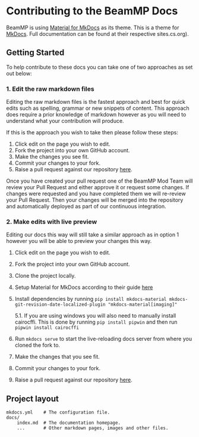 # Contributing to the BeamMP Docs

BeamMP is using [Material for MkDocs](https://squidfunk.github.io/mkdocs-material) as its theme. This is a theme for [MkDocs](https://www.mkdocs.org).
Full documentation can be found at their respective sites.cs.org).

## Getting Started

To help contribute to these docs you can take one of two approaches as set out below:

### 1. Edit the raw markdown files

Editing the raw markdown files is the fastest approach and best for quick edits such as spelling, grammar or new snippets of content. 
This approach does require a prior knowledge of markdown however as you will need to understand what your contribution will produce.

If this is the approach you wish to take then please follow these steps:

1. Click edit on the page you wish to edit.
2. Fork the project into your own GitHub account.
3. Make the changes you see fit.
4. Commit your changes to your fork.
5. Raise a pull request against our repository [here](https://github.com/BeamMP/Docs).

Once you have created your pull request one of the BeamMP Mod Team will review your Pull Request and either approve it or request some changes.
If changes were requested and you have completed them we will re-review your Pull Request.
Then your changes will be merged into the repository and automatically deployed as part of our continuous integration.

### 2. Make edits with live preview

Editing our docs this way will still take a similar approach as in option 1 however you will be able to preview your changes this way.

1. Click edit on the page you wish to edit.
2. Fork the project into your own GitHub account.
3. Clone the project locally.
4. Setup Material for MkDocs according to their guide [here](https://squidfunk.github.io/mkdocs-material/getting-started/)
5. Install dependencies by running `pip install mkdocs-material mkdocs-git-revision-date-localized-plugin "mkdocs-material[imaging]"`

    5.1. If you are using windows you will also need to manually install cairocffi. This is done by running `pip install pipwin` and then run `pipwin install cairocffi`
    
6. Run `mkdocs serve` to start the live-reloading docs server from where you cloned the fork to.
7. Make the changes that you see fit.
8. Commit your changes to your fork.
9. Raise a pull request against our repository [here](https://github.com/BeamMP/Docs).


## Project layout

    mkdocs.yml    # The configuration file.
    docs/
        index.md  # The documentation homepage.
        ...       # Other markdown pages, images and other files.
